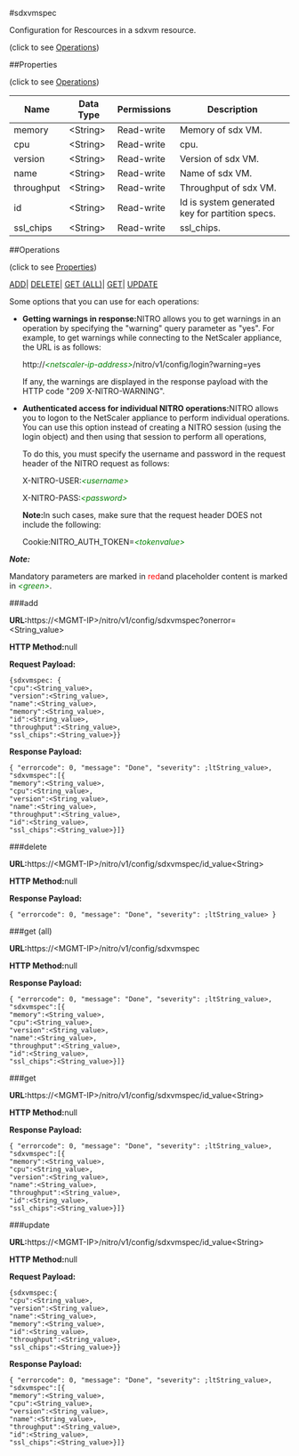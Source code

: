 #sdxvmspec



Configuration for Rescources in a sdxvm resource.

<span>(click to see [Operations](#operations))</span>



##Properties 

<span>(click to see [Operations](#operations))</span>





<table><thead><tr><th>Name</th><th>Data Type</th><th>Permissions</th><th>Description</th></tr></thead><tbody><tr><td>memory</td><td>&lt;String></td><td>Read-write</td><td>Memory of sdx VM.</td></tr><tr><td>cpu</td><td>&lt;String></td><td>Read-write</td><td>cpu.</td></tr><tr><td>version</td><td>&lt;String></td><td>Read-write</td><td>Version of sdx VM.</td></tr><tr><td>name</td><td>&lt;String></td><td>Read-write</td><td>Name of sdx VM.</td></tr><tr><td>throughput</td><td>&lt;String></td><td>Read-write</td><td>Throughput of sdx VM.</td></tr><tr><td>id</td><td>&lt;String></td><td>Read-write</td><td>Id is system generated key for partition specs.</td></tr><tr><td>ssl_chips</td><td>&lt;String></td><td>Read-write</td><td>ssl_chips.</td></tr></tbody></table>

##Operations 

<span>(click to see [Properties](#properties))</span>





[ADD](#add)| [DELETE](#delete)| [GET (ALL)](#get-all)| [GET](#get)| [UPDATE](#update)





Some options that you can use for each operations:

<ul><li><p><b>Getting warnings in response:</b>NITRO allows you to get warnings in an operation by specifying the "warning" query parameter as "yes". For example, to get warnings while connecting to the NetScaler appliance, the URL is as follows:</p><p>http://<span style="color:green;font-style:italic;">&lt;netscaler-ip-address&gt;</span>/nitro/v1/config/login?warning=yes</p><p>If any, the warnings are displayed in the response payload with the HTTP code "209 X-NITRO-WARNING".</p></li><li><p><b>Authenticated access for individual NITRO operations:</b>NITRO allows you to logon to the NetScaler appliance to perform individual operations. You can use this option instead of creating a NITRO session (using the login object) and then using that session to perform all operations,</p><p>To do this, you must specify the username and password in the request header of the NITRO request as follows:</p><p>X-NITRO-USER:<span style="color:green;font-style:italic;">&lt;username&gt;</span></p><p>X-NITRO-PASS:<span style="color:green;font-style:italic;">&lt;password&gt;</span></p><p><b>Note:</b>In such cases, make sure that the request header DOES not include the following:</p><p>Cookie:NITRO_AUTH_TOKEN=<span style="color:green;font-style:italic;">&lt;tokenvalue&gt;</span></p></li></ul>







***Note:*** 

Mandatory parameters are marked in <span style="color:#FF0000;">red</span>and placeholder content is marked in <span style="color:green;font-style:italic">&lt;green&gt;</span>.



###add







<b>URL:</b>https://&lt;MGMT-IP&gt;/nitro/v1/config/sdxvmspec?onerror=&lt;String_value&gt;

<b>HTTP Method:</b>null

<b>Request Payload: </b>
```
{sdxvmspec: {
"cpu":<String_value>,
"version":<String_value>,
"name":<String_value>,
"memory":<String_value>,
"id":<String_value>,
"throughput":<String_value>,
"ssl_chips":<String_value>}}
```

<b>Response Payload: </b>
```
{ "errorcode": 0, "message": "Done", "severity": ;ltString_value>, "sdxvmspec":[{
"memory":<String_value>,
"cpu":<String_value>,
"version":<String_value>,
"name":<String_value>,
"throughput":<String_value>,
"id":<String_value>,
"ssl_chips":<String_value>}]}
```







###delete







<b>URL:</b>https://&lt;MGMT-IP&gt;/nitro/v1/config/sdxvmspec/id_value&lt;String&gt;

<b>HTTP Method:</b>null

<b>Response Payload: </b>
```
{ "errorcode": 0, "message": "Done", "severity": ;ltString_value> }
```







###get (all)







<b>URL:</b>https://&lt;MGMT-IP&gt;/nitro/v1/config/sdxvmspec

<b>HTTP Method:</b>null

<b>Response Payload: </b>
```
{ "errorcode": 0, "message": "Done", "severity": ;ltString_value>, "sdxvmspec":[{
"memory":<String_value>,
"cpu":<String_value>,
"version":<String_value>,
"name":<String_value>,
"throughput":<String_value>,
"id":<String_value>,
"ssl_chips":<String_value>}]}
```







###get







<b>URL:</b>https://&lt;MGMT-IP&gt;/nitro/v1/config/sdxvmspec/id_value&lt;String&gt;

<b>HTTP Method:</b>null

<b>Response Payload: </b>
```
{ "errorcode": 0, "message": "Done", "severity": ;ltString_value>, "sdxvmspec":[{
"memory":<String_value>,
"cpu":<String_value>,
"version":<String_value>,
"name":<String_value>,
"throughput":<String_value>,
"id":<String_value>,
"ssl_chips":<String_value>}]}
```







###update







<b>URL:</b>https://&lt;MGMT-IP&gt;/nitro/v1/config/sdxvmspec/id_value&lt;String&gt;

<b>HTTP Method:</b>null

<b>Request Payload: </b>
```
{sdxvmspec:{
"cpu":<String_value>,
"version":<String_value>,
"name":<String_value>,
"memory":<String_value>,
"id":<String_value>,
"throughput":<String_value>,
"ssl_chips":<String_value>}}
```

<b>Response Payload: </b>
```
{ "errorcode": 0, "message": "Done", "severity": ;ltString_value>, "sdxvmspec":[{
"memory":<String_value>,
"cpu":<String_value>,
"version":<String_value>,
"name":<String_value>,
"throughput":<String_value>,
"id":<String_value>,
"ssl_chips":<String_value>}]}
```







